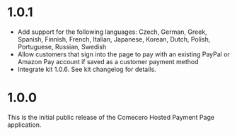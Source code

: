 ﻿<a name="1.0.1"></a>
# 1.0.1

- Add support for the following languages: Czech, German, Greek, Spanish, Finnish, French, Italian, Japanese, Korean, Dutch, Polish, Portuguese, Russian, Swedish
- Allow customers that sign into the page to pay with an existing PayPal or Amazon Pay account if saved as a customer payment method
- Integrate kit 1.0.6. See kit changelog for details.

<a name="1.0.0"></a>
# 1.0.0

This is the initial public release of the Comecero Hosted Payment Page application.

